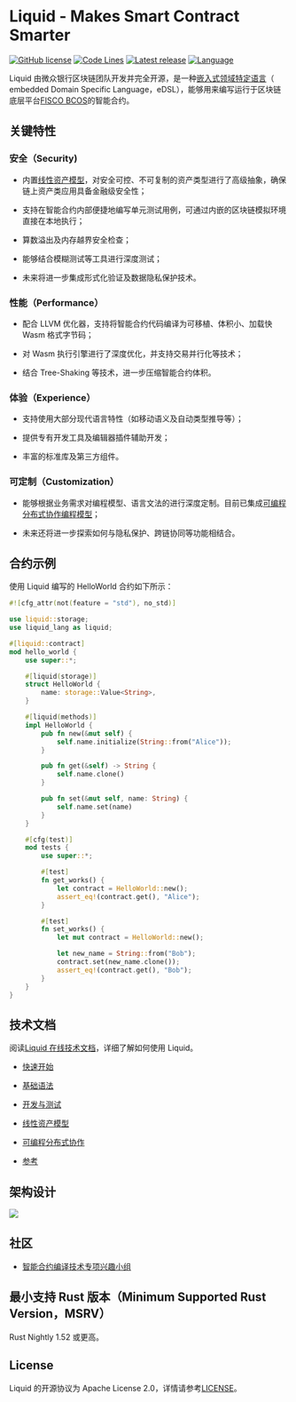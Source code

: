 # Liquid - Makes Smart Contract Smarter

[![GitHub license](https://img.shields.io/badge/%20license-Apache%202.0-green)](https://github.com/vita-dounai/liquid/blob/dev/LICENSE)
[![Code Lines](https://tokei.rs/b1/github/WeBankBlockchain/Liquid/)](https://github.com/WeBankBlockchain/Liquid)
[![Latest release](https://img.shields.io/github/release/WebankBlockchain/liquid.svg)](https://github.com/WebankBlockchain/liquid/releases/latest)
[![Language](https://img.shields.io/badge/Language-Rust-blue.svg)](https://www.rust-lang.org/)

Liquid 由微众银行区块链团队开发并完全开源，是一种[嵌入式领域特定语言](http://wiki.haskell.org/Embedded_domain_specific_language)（ embedded Domain Specific Language，eDSL），能够用来编写运行于区块链底层平台[FISCO BCOS](https://github.com/FISCO-BCOS/FISCO-BCOS)的智能合约。

## 关键特性

### 安全（Security)

-   内置[线性资产模型](https://liquid-doc.readthedocs.io/zh_CN/latest/docs/asset/asset.html)，对安全可控、不可复制的资产类型进行了高级抽象，确保链上资产类应用具备金融级安全性；

-   支持在智能合约内部便捷地编写单元测试用例，可通过内嵌的区块链模拟环境直接在本地执行；

-   算数溢出及内存越界安全检查；

-   能够结合模糊测试等工具进行深度测试；

-   未来将进一步集成形式化验证及数据隐私保护技术。

### 性能（Performance）

-   配合 LLVM 优化器，支持将智能合约代码编译为可移植、体积小、加载快 Wasm 格式字节码；

-   对 Wasm 执行引擎进行了深度优化，并支持交易并行化等技术；

-   结合 Tree-Shaking 等技术，进一步压缩智能合约体积。

### 体验（Experience）

-   支持使用大部分现代语言特性（如移动语义及自动类型推导等）；

-   提供专有开发工具及编辑器插件辅助开发；

-   丰富的标准库及第三方组件。

### 可定制（Customization）

-   能够根据业务需求对编程模型、语言文法的进行深度定制。目前已集成[可编程分布式协作编程模型](https://liquid-doc.readthedocs.io/zh_CN/latest/docs/pdc/introduction.html)；

-   未来还将进一步探索如何与隐私保护、跨链协同等功能相结合。

## 合约示例

使用 Liquid 编写的 HelloWorld 合约如下所示：

```rust
#![cfg_attr(not(feature = "std"), no_std)]

use liquid::storage;
use liquid_lang as liquid;

#[liquid::contract]
mod hello_world {
    use super::*;

    #[liquid(storage)]
    struct HelloWorld {
        name: storage::Value<String>,
    }

    #[liquid(methods)]
    impl HelloWorld {
        pub fn new(&mut self) {
            self.name.initialize(String::from("Alice"));
        }

        pub fn get(&self) -> String {
            self.name.clone()
        }

        pub fn set(&mut self, name: String) {
            self.name.set(name)
        }
    }

    #[cfg(test)]
    mod tests {
        use super::*;

        #[test]
        fn get_works() {
            let contract = HelloWorld::new();
            assert_eq!(contract.get(), "Alice");
        }

        #[test]
        fn set_works() {
            let mut contract = HelloWorld::new();

            let new_name = String::from("Bob");
            contract.set(new_name.clone());
            assert_eq!(contract.get(), "Bob");
        }
    }
}
```

## 技术文档

阅读[Liquid 在线技术文档](https://liquid-doc.readthedocs.io/zh_CN/latest/index.html)，详细了解如何使用 Liquid。

-   [快速开始](https://liquid-doc.readthedocs.io/zh_CN/latest/docs/quickstart/prerequisite.html)

-   [基础语法](https://liquid-doc.readthedocs.io/zh_CN/latest/docs/contract/contract_mod.html)

-   [开发与测试](https://liquid-doc.readthedocs.io/zh_CN/latest/docs/dev_testing/development.html)

-   [线性资产模型](https://liquid-doc.readthedocs.io/zh_CN/latest/docs/asset/asset.html)

-   [可编程分布式协作](https://liquid-doc.readthedocs.io/zh_CN/latest/docs/pdc/introduction.html)

-   [参考](https://liquid-doc.readthedocs.io/zh_CN/latest/docs/advance/metaprogramming.html)

## 架构设计

![](https://liquid-doc.readthedocs.io/zh_CN/latest/_static/images/advance/liquid_arch.png)

## 社区

-   [智能合约编译技术专项兴趣小组](https://mp.weixin.qq.com/s/NfBZtPWxXdnP0XLLGrQKow)

## 最小支持 Rust 版本（Minimum Supported Rust Version，MSRV）

Rust Nightly 1.52 或更高。

## License

Liquid 的开源协议为 Apache License 2.0，详情请参考[LICENSE](./LICENSE)。
